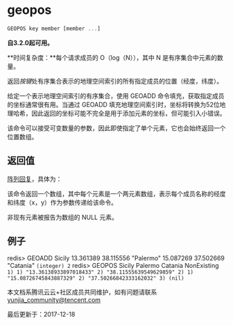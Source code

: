 # geopos

```javascript
GEOPOS key member [member ...]
```

**自3.2.0起可用。**

**时间复杂度：**每个请求成员的 O（log（N）），其中 N 是有序集合中元素的数量。

返回*按键*处有序集合表示的地理空间索引的所有指定成员的位置（经度，纬度）。

给定一个表示地理空间索引的有序集合，使用 GEOADD 命令填充，获取指定成员的坐标通常很有用。当通过 GEOADD 填充地理空间索引时，坐标将转换为52位地理哈希，因此返回的坐标可能不完全是用于添加元素的坐标，但可能引入小错误。

该命令可以接受可变数量的参数，因此即使指定了单个元素，它也会始终返回一个位置数组。

## 返回值

[阵列回复](https://redis.io/topics/protocol#array-reply)，具体为：

该命令返回一个数组，其中每个元素是一个两元素数组，表示每个成员名称的经度和纬度（x，y）作为参数传递给该命令。

非现有元素被报告为数组的 NULL 元素。

## 例子

redis> GEOADD Sicily 13.361389 38.115556 "Palermo" 15.087269 37.502669 "Catania" `(integer) 2` redis> GEOPOS Sicily Palermo Catania NonExisting `1) 1) "13.36138933897018433" 2) "38.11555639549629859" 2) 1) "15.08726745843887329" 2) "37.50266842333162032" 3) (nil)`

本文档系腾讯云云+社区成员共同维护，如有问题请联系 yunjia_community@tencent.com

最后更新于：2017-12-18